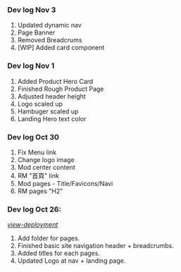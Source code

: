 ### Dev log Nov 3
1. Updated dynamic nav
2. Page Banner
3. Removed Breadcrums
4. [WIP] Added card component

### Dev log Nov 1
1. Added Product Hero Card
2. Finished Rough Product Page
3. Adjusted header height 
4. Logo scaled up
5. Hambuger scaled up
6. Landing Hero text color

### Dev log Oct 30
1. Fix Menu link
2. Change logo image
3. Mod center content
4. RM "首頁" link
5. Mod pages - Title/Favicons/Navi
6. RM  pages "H2"

### Dev log Oct 26:

[*view-deployment*](https://ws-dev.vercel.app)

1. Add folder for pages.
2. Finished basic site navigation header + breadcrumbs.
3. Added titles for each pages.
4. Updated Logo at nav + landing page.
